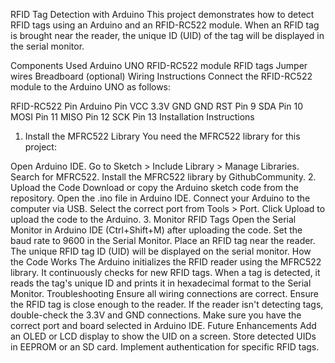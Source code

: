 RFID Tag Detection with Arduino
This project demonstrates how to detect RFID tags using an Arduino and an RFID-RC522 module. When an RFID tag is brought near the reader, the unique ID (UID) of the tag will be displayed in the serial monitor.

Components Used
Arduino UNO
RFID-RC522 module
RFID tags
Jumper wires
Breadboard (optional)
Wiring Instructions
Connect the RFID-RC522 module to the Arduino UNO as follows:

RFID-RC522 Pin	Arduino Pin
VCC	3.3V
GND	GND
RST	Pin 9
SDA	Pin 10
MOSI	Pin 11
MISO	Pin 12
SCK	Pin 13
Installation Instructions
1. Install the MFRC522 Library
You need the MFRC522 library for this project:

Open Arduino IDE.
Go to Sketch > Include Library > Manage Libraries.
Search for MFRC522.
Install the MFRC522 library by GithubCommunity.
2. Upload the Code
Download or copy the Arduino sketch code from the repository.
Open the .ino file in Arduino IDE.
Connect your Arduino to the computer via USB.
Select the correct port from Tools > Port.
Click Upload to upload the code to the Arduino.
3. Monitor RFID Tags
Open the Serial Monitor in Arduino IDE (Ctrl+Shift+M) after uploading the code.
Set the baud rate to 9600 in the Serial Monitor.
Place an RFID tag near the reader.
The unique RFID tag ID (UID) will be displayed on the serial monitor.
How the Code Works
The Arduino initializes the RFID reader using the MFRC522 library.
It continuously checks for new RFID tags.
When a tag is detected, it reads the tag's unique ID and prints it in hexadecimal format to the Serial Monitor.
Troubleshooting
Ensure all wiring connections are correct.
Ensure the RFID tag is close enough to the reader.
If the reader isn't detecting tags, double-check the 3.3V and GND connections.
Make sure you have the correct port and board selected in Arduino IDE.
Future Enhancements
Add an OLED or LCD display to show the UID on a screen.
Store detected UIDs in EEPROM or an SD card.
Implement authentication for specific RFID tags.
